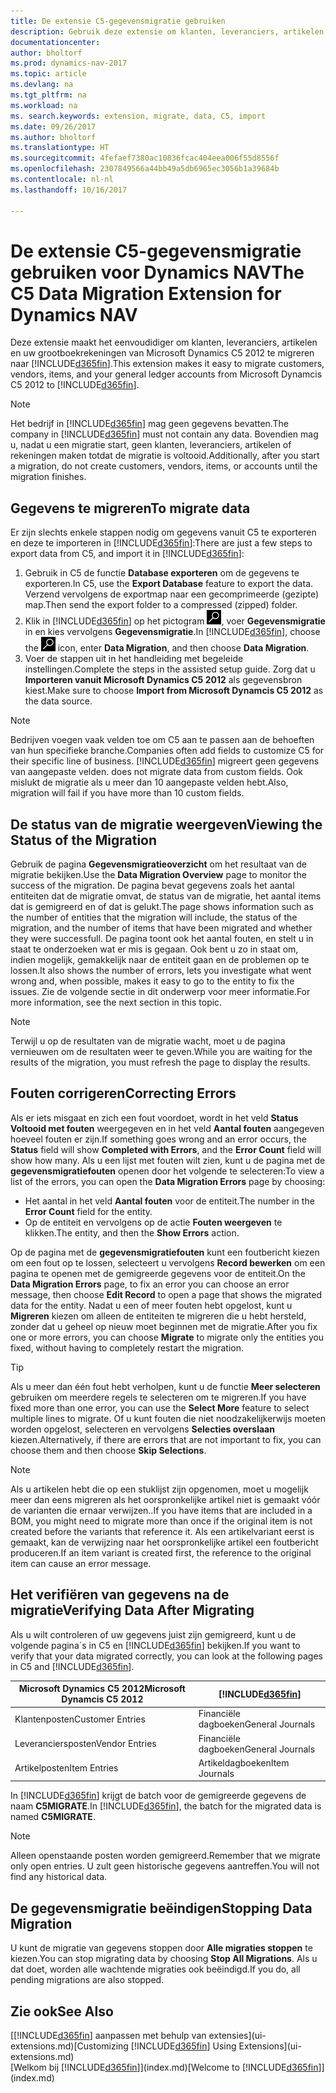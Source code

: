```yaml
---
title: De extensie C5-gegevensmigratie gebruiken
description: Gebruik deze extensie om klanten, leveranciers, artikelen en grootboekrekeningen te migreren van Microsoft Dynamics C5 2012 naar Dynamics NAV.
documentationcenter: 
author: bholtorf
ms.prod: dynamics-nav-2017
ms.topic: article
ms.devlang: na
ms.tgt_pltfrm: na
ms.workload: na
ms. search.keywords: extension, migrate, data, C5, import
ms.date: 09/26/2017
ms.author: bholtorf
ms.translationtype: HT
ms.sourcegitcommit: 4fefaef7380ac10836fcac404eea006f55d8556f
ms.openlocfilehash: 2307849566a44bb49a5db6965ec3056b1a39684b
ms.contentlocale: nl-nl
ms.lasthandoff: 10/16/2017

---
```


# <a name="the-c5-data-migration-extension-for-dynamics-nav"></a><span data-ttu-id="47234-103">De extensie C5-gegevensmigratie gebruiken voor Dynamics NAV</span><span class="sxs-lookup"><span data-stu-id="47234-103">The C5 Data Migration Extension for Dynamics NAV</span></span>
<span data-ttu-id="47234-104">Deze extensie maakt het eenvoudidiger om klanten, leveranciers, artikelen en uw grootboekrekeningen van Microsoft Dynamics C5 2012 te migreren naar [!INCLUDE[d365fin](includes/d365fin_md.md)].</span><span class="sxs-lookup"><span data-stu-id="47234-104">This extension makes it easy to migrate customers, vendors, items, and your general ledger accounts from Microsoft Dynamcis C5 2012 to [!INCLUDE[d365fin](includes/d365fin_md.md)].</span></span> 

> [!Note] 
> <span data-ttu-id="47234-105">Het bedrijf in [!INCLUDE[d365fin](includes/d365fin_md.md)] mag geen gegevens bevatten.</span><span class="sxs-lookup"><span data-stu-id="47234-105">The company in [!INCLUDE[d365fin](includes/d365fin_md.md)] must not contain any data.</span></span> <span data-ttu-id="47234-106">Bovendien mag u, nadat u een migratie start, geen klanten, leveranciers, artikelen of rekeningen maken totdat de migratie is voltooid.</span><span class="sxs-lookup"><span data-stu-id="47234-106">Additionally, after you start a migration, do not create customers, vendors, items, or accounts until the migration finishes.</span></span>

## <a name="to-migrate-data"></a><span data-ttu-id="47234-107">Gegevens te migreren</span><span class="sxs-lookup"><span data-stu-id="47234-107">To migrate data</span></span>
<span data-ttu-id="47234-108">Er zijn slechts enkele stappen nodig om gegevens vanuit C5 te exporteren en deze te importeren in [!INCLUDE[d365fin](includes/d365fin_md.md)]:</span><span class="sxs-lookup"><span data-stu-id="47234-108">There are just a few steps to export data from C5, and import it in [!INCLUDE[d365fin](includes/d365fin_md.md)]:</span></span> 

1. <span data-ttu-id="47234-109">Gebruik in C5 de functie **Database exporteren** om de gegevens te exporteren.</span><span class="sxs-lookup"><span data-stu-id="47234-109">In C5, use the **Export Database** feature to export the data.</span></span> <span data-ttu-id="47234-110">Verzend vervolgens de exportmap naar een gecomprimeerde (gezipte) map.</span><span class="sxs-lookup"><span data-stu-id="47234-110">Then send the export folder to a compressed (zipped) folder.</span></span>  
2. <span data-ttu-id="47234-111">Klik in [!INCLUDE[d365fin](includes/d365fin_md.md)] op het pictogram ![Zoeken naar pagina of rapport](media/ui-search/search_small.png "pictogram Zoeken naar pagina of rapport"), voer **Gegevensmigratie** in en kies vervolgens **Gegevensmigratie**.</span><span class="sxs-lookup"><span data-stu-id="47234-111">In [!INCLUDE[d365fin](includes/d365fin_md.md)], choose the ![Search for Page or Report](media/ui-search/search_small.png "Search for Page or Report icon") icon, enter **Data Migration**, and then choose **Data Migration**.</span></span>
3. <span data-ttu-id="47234-112">Voer de stappen uit in het handleiding met begeleide instellingen.</span><span class="sxs-lookup"><span data-stu-id="47234-112">Complete the steps in the assisted setup guide.</span></span> <span data-ttu-id="47234-113">Zorg dat u **Importeren vanuit Microsoft Dynamics C5 2012** als gegevensbron kiest.</span><span class="sxs-lookup"><span data-stu-id="47234-113">Make sure to choose **Import from Microsoft Dynamcis C5 2012** as the data source.</span></span>  

> [!Note] 
> <span data-ttu-id="47234-114">Bedrijven voegen vaak velden toe om C5 aan te passen aan de behoeften van hun specifieke branche.</span><span class="sxs-lookup"><span data-stu-id="47234-114">Companies often add fields to customize C5 for their specific line of business.</span></span> [!INCLUDE[d365fin](includes/d365fin_md.md)]<span data-ttu-id="47234-115"> migreert geen gegevens van aangepaste velden.</span><span class="sxs-lookup"><span data-stu-id="47234-115"> does not migrate data from custom fields.</span></span> <span data-ttu-id="47234-116">Ook mislukt de migratie als u meer dan 10 aangepaste velden hebt.</span><span class="sxs-lookup"><span data-stu-id="47234-116">Also, migration will fail if you have more than 10 custom fields.</span></span> 

## <a name="viewing-the-status-of-the-migration"></a><span data-ttu-id="47234-117">De status van de migratie weergeven</span><span class="sxs-lookup"><span data-stu-id="47234-117">Viewing the Status of the Migration</span></span>
<span data-ttu-id="47234-118">Gebruik de pagina **Gegevensmigratieoverzicht** om het resultaat van de migratie bekijken.</span><span class="sxs-lookup"><span data-stu-id="47234-118">Use the **Data Migration Overview** page to monitor the success of the migration.</span></span> <span data-ttu-id="47234-119">De pagina bevat gegevens zoals het aantal entiteiten dat de migratie omvat, de status van de migratie, het aantal items dat is gemigreerd en of dat is gelukt.</span><span class="sxs-lookup"><span data-stu-id="47234-119">The page shows information such as the number of entities that the migration will include, the status of the migration, and the number of items that have been migrated and whether they were successfull.</span></span> <span data-ttu-id="47234-120">De pagina toont ook het aantal fouten, en stelt u in staat te onderzoeken wat er mis is gegaan. Ook bent u zo in staat om, indien mogelijk, gemakkelijk naar de entiteit gaan en de problemen op te lossen.</span><span class="sxs-lookup"><span data-stu-id="47234-120">It also shows the number of errors, lets you investigate what went wrong and, when possible, makes it easy to go to the entity to fix the issues.</span></span> <span data-ttu-id="47234-121">Zie de volgende sectie in dit onderwerp voor meer informatie.</span><span class="sxs-lookup"><span data-stu-id="47234-121">For more information, see the next section in this topic.</span></span> 

> [!Note] 
> <span data-ttu-id="47234-122">Terwijl u op de resultaten van de migratie wacht, moet u de pagina vernieuwen om de resultaten weer te geven.</span><span class="sxs-lookup"><span data-stu-id="47234-122">While you are waiting for the results of the migration, you must refresh the page to display the results.</span></span>

## <a name="correcting-errors"></a><span data-ttu-id="47234-123">Fouten corrigeren</span><span class="sxs-lookup"><span data-stu-id="47234-123">Correcting Errors</span></span>
<span data-ttu-id="47234-124">Als er iets misgaat en zich een fout voordoet, wordt in het veld **Status** **Voltooid met fouten** weergegeven en in het veld **Aantal fouten** aangegeven hoeveel fouten er zijn.</span><span class="sxs-lookup"><span data-stu-id="47234-124">If something goes wrong and an error occurs, the **Status** field will show **Completed with Errors**, and the **Error Count** field will show how many.</span></span> <span data-ttu-id="47234-125">Als u een lijst met fouten wilt zien, kunt u de pagina met de **gegevensmigratiefouten** openen door het volgende te selecteren:</span><span class="sxs-lookup"><span data-stu-id="47234-125">To view a list of the errors, you can open the **Data Migration Errors** page by choosing:</span></span>

* <span data-ttu-id="47234-126">Het aantal in het veld **Aantal fouten** voor de entiteit.</span><span class="sxs-lookup"><span data-stu-id="47234-126">The number in the **Error Count** field for the entity.</span></span> 
* <span data-ttu-id="47234-127">Op de entiteit en vervolgens op de actie **Fouten weergeven** te klikken.</span><span class="sxs-lookup"><span data-stu-id="47234-127">The entity, and then the **Show Errors** action.</span></span> 

<span data-ttu-id="47234-128">Op de pagina met de **gegevensmigratiefouten** kunt een foutbericht kiezen om een fout op te lossen, selecteert u vervolgens **Record bewerken** om een pagina te openen met de gemigreerde gegevens voor de entiteit.</span><span class="sxs-lookup"><span data-stu-id="47234-128">On the **Data Migration Errors** page, to fix an error you can choose an error message, then choose **Edit Record** to open a page that shows the migrated data for the entity.</span></span> <span data-ttu-id="47234-129">Nadat u een of meer fouten hebt opgelost, kunt u **Migreren** kiezen om alleen de entiteiten te migreren die u hebt hersteld, zonder dat u geheel op nieuw moet beginnen met de migratie.</span><span class="sxs-lookup"><span data-stu-id="47234-129">After you fix one or more errors, you can choose **Migrate** to migrate only the entities you fixed, without having to completely restart the migration.</span></span>  

> [!Tip]
> <span data-ttu-id="47234-130">Als u meer dan één fout hebt verholpen, kunt u de functie **Meer selecteren** gebruiken om meerdere regels te selecteren om te migreren.</span><span class="sxs-lookup"><span data-stu-id="47234-130">If you have fixed more than one error, you can use the **Select More** feature to select multiple lines to migrate.</span></span> <span data-ttu-id="47234-131">Of u kunt fouten die niet noodzakelijkerwijs moeten worden opgelost, selecteren en vervolgens **Selecties overslaan** kiezen.</span><span class="sxs-lookup"><span data-stu-id="47234-131">Alternatively, if there are errors that are not important to fix, you can choose them and then choose **Skip Selections**.</span></span>

> [!Note]
> <span data-ttu-id="47234-132">Als u artikelen hebt die op een stuklijst zijn opgenomen, moet u mogelijk meer dan eens migreren als het oorspronkelijke artikel niet is gemaakt vóór de varianten die ernaar verwijzen..</span><span class="sxs-lookup"><span data-stu-id="47234-132">If you have items that are included in a BOM, you might need to migrate more than once if the original item is not created before the variants that reference it.</span></span> <span data-ttu-id="47234-133">Als een artikelvariant eerst is gemaakt, kan de verwijzing naar het oorspronkelijke artikel een foutbericht produceren.</span><span class="sxs-lookup"><span data-stu-id="47234-133">If an item variant is created first, the reference to the original item can cause an error message.</span></span>  

## <a name="verifying-data-after-migrating"></a><span data-ttu-id="47234-134">Het verifiëren van gegevens na de migratie</span><span class="sxs-lookup"><span data-stu-id="47234-134">Verifying Data After Migrating</span></span> 
<span data-ttu-id="47234-135">Als u wilt controleren of uw gegevens juist zijn gemigreerd, kunt u de volgende pagina´s in C5 en [!INCLUDE[d365fin](includes/d365fin_md.md)] bekijken.</span><span class="sxs-lookup"><span data-stu-id="47234-135">If you want to verify that your data migrated correctly, you can look at the following pages in C5 and [!INCLUDE[d365fin](includes/d365fin_md.md)].</span></span>

|<span data-ttu-id="47234-136">Microsoft Dynamics C5 2012</span><span class="sxs-lookup"><span data-stu-id="47234-136">Microsoft Dynamcis C5 2012</span></span> | [!INCLUDE[d365fin](includes/d365fin_md.md)]|
|-----|-----|
|<span data-ttu-id="47234-137">Klantenposten</span><span class="sxs-lookup"><span data-stu-id="47234-137">Customer Entries</span></span>| <span data-ttu-id="47234-138">Financiële dagboeken</span><span class="sxs-lookup"><span data-stu-id="47234-138">General Journals</span></span>|
|<span data-ttu-id="47234-139">Leveranciersposten</span><span class="sxs-lookup"><span data-stu-id="47234-139">Vendor Entries</span></span>| <span data-ttu-id="47234-140">Financiële dagboeken</span><span class="sxs-lookup"><span data-stu-id="47234-140">General Journals</span></span>|
|<span data-ttu-id="47234-141">Artikelposten</span><span class="sxs-lookup"><span data-stu-id="47234-141">Item Entries</span></span>| <span data-ttu-id="47234-142">Artikeldagboeken</span><span class="sxs-lookup"><span data-stu-id="47234-142">Item Journals</span></span>|

<span data-ttu-id="47234-143">In [!INCLUDE[d365fin](includes/d365fin_md.md)] krijgt de batch voor de gemigreerde gegevens de naam **C5MIGRATE**.</span><span class="sxs-lookup"><span data-stu-id="47234-143">In [!INCLUDE[d365fin](includes/d365fin_md.md)], the batch for the migrated data is named **C5MIGRATE**.</span></span> 

> [!Note]
> <span data-ttu-id="47234-144">Alleen openstaande posten worden gemigreerd.</span><span class="sxs-lookup"><span data-stu-id="47234-144">Remember that we migrate only open entries.</span></span> <span data-ttu-id="47234-145">U zult geen historische gegevens aantreffen.</span><span class="sxs-lookup"><span data-stu-id="47234-145">You will not find any historical data.</span></span>

## <a name="stopping-data-migration"></a><span data-ttu-id="47234-146">De gegevensmigratie beëindigen</span><span class="sxs-lookup"><span data-stu-id="47234-146">Stopping Data Migration</span></span>
<span data-ttu-id="47234-147">U kunt de migratie van gegevens stoppen door **Alle migraties stoppen** te kiezen.</span><span class="sxs-lookup"><span data-stu-id="47234-147">You can stop migrating data by choosing **Stop All Migrations**.</span></span> <span data-ttu-id="47234-148">Als u dat doet, worden alle wachtende migraties ook beëindigd.</span><span class="sxs-lookup"><span data-stu-id="47234-148">If you do, all pending migrations are also stopped.</span></span>

## <a name="see-also"></a><span data-ttu-id="47234-149">Zie ook</span><span class="sxs-lookup"><span data-stu-id="47234-149">See Also</span></span>
<span data-ttu-id="47234-150">[[!INCLUDE[d365fin](includes/d365fin_md.md)] aanpassen met behulp van extensies](ui-extensions.md)</span><span class="sxs-lookup"><span data-stu-id="47234-150">[Customizing [!INCLUDE[d365fin](includes/d365fin_md.md)] Using Extensions](ui-extensions.md)</span></span>  
<span data-ttu-id="47234-151">[Welkom bij [!INCLUDE[d365fin](includes/d365fin_md.md)]](index.md)</span><span class="sxs-lookup"><span data-stu-id="47234-151">[Welcome to [!INCLUDE[d365fin](includes/d365fin_md.md)]](index.md)</span></span>  

